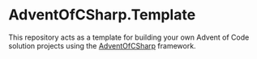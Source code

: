 # AdventOfCSharp.Template

This repository acts as a template for building your own Advent of Code solution projects using the [AdventOfCSharp](https://github.com/AlFasGD/AdventOfCSharp) framework.

